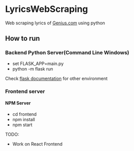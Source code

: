 # LyricsWebScraping
Web scraping lyrics of [Genius.com](https://genius.com/) using python

## How to run
### Backend Python Server(Command Line Windows)
  * set FLASK_APP=main.py
  * python -m flask run

  Check [flask documentation](http://flask.pocoo.org/docs/1.0/quickstart/) for other environment

### Frontend server
 #### NPM Server
 * cd frontend
 * npm install  
 * npm start

TODO:
* Work on React Frontend
